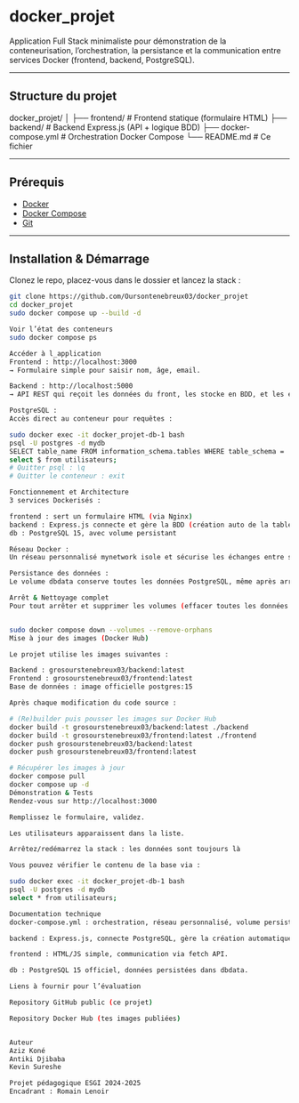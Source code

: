 # docker_projet

Application Full Stack minimaliste pour démonstration de la conteneurisation, l’orchestration, la persistance et la communication entre services Docker (frontend, backend, PostgreSQL).

---

## Structure du projet

docker_projet/
│
├── frontend/ # Frontend statique (formulaire HTML)
├── backend/ # Backend Express.js (API + logique BDD)
├── docker-compose.yml # Orchestration Docker Compose
└── README.md # Ce fichier


---

## Prérequis

- [Docker](https://docs.docker.com/get-docker/)
- [Docker Compose](https://docs.docker.com/compose/install/)
- [Git](https://git-scm.com/)

---

## Installation & Démarrage

Clonez le repo, placez-vous dans le dossier et lancez la stack :

```bash
git clone https://github.com/Oursontenebreux03/docker_projet
cd docker_projet
sudo docker compose up --build -d

Voir l’état des conteneurs
sudo docker compose ps

Accéder à l_application
Frontend : http://localhost:3000
→ Formulaire simple pour saisir nom, âge, email.

Backend : http://localhost:5000
→ API REST qui reçoit les données du front, les stocke en BDD, et les expose (GET/POST).

PostgreSQL :
Accès direct au conteneur pour requêtes :

sudo docker exec -it docker_projet-db-1 bash
psql -U postgres -d mydb
SELECT table_name FROM information_schema.tables WHERE table_schema = 'public';
select $ from utilisateurs;
# Quitter psql : \q
# Quitter le conteneur : exit

Fonctionnement et Architecture
3 services Dockerisés :

frontend : sert un formulaire HTML (via Nginx)
backend : Express.js connecte et gère la BDD (création auto de la table utilisateurs)
db : PostgreSQL 15, avec volume persistant

Réseau Docker :
Un réseau personnalisé mynetwork isole et sécurise les échanges entre services (le backend n’est accessible que par le frontend et la base).

Persistance des données :
Le volume dbdata conserve toutes les données PostgreSQL, même après arrêt/redémarrage de la stack.

Arrêt & Nettoyage complet
Pour tout arrêter et supprimer les volumes (effacer toutes les données PostgreSQL) :


sudo docker compose down --volumes --remove-orphans
Mise à jour des images (Docker Hub)

Le projet utilise les images suivantes :

Backend : grosourstenebreux03/backend:latest
Frontend : grosourstenebreux03/frontend:latest
Base de données : image officielle postgres:15

Après chaque modification du code source :

# (Re)builder puis pousser les images sur Docker Hub
docker build -t grosourstenebreux03/backend:latest ./backend
docker build -t grosourstenebreux03/frontend:latest ./frontend
docker push grosourstenebreux03/backend:latest
docker push grosourstenebreux03/frontend:latest

# Récupérer les images à jour
docker compose pull
docker compose up -d
Démonstration & Tests
Rendez-vous sur http://localhost:3000

Remplissez le formulaire, validez.

Les utilisateurs apparaissent dans la liste.

Arrêtez/redémarrez la stack : les données sont toujours là

Vous pouvez vérifier le contenu de la base via :

sudo docker exec -it docker_projet-db-1 bash
psql -U postgres -d mydb
select * from utilisateurs;

Documentation technique
docker-compose.yml : orchestration, réseau personnalisé, volume persistant.

backend : Express.js, connecte PostgreSQL, gère la création automatique de la table utilisateurs, expose les routes POST/GET.

frontend : HTML/JS simple, communication via fetch API.

db : PostgreSQL 15 officiel, données persistées dans dbdata.

Liens à fournir pour l’évaluation

Repository GitHub public (ce projet)

Repository Docker Hub (tes images publiées)


Auteur
Aziz Koné
Antiki Djibaba
Kevin Sureshe

Projet pédagogique ESGI 2024-2025
Encadrant : Romain Lenoir
